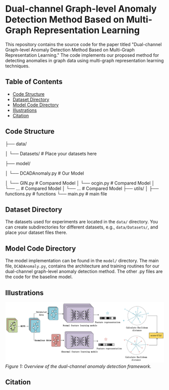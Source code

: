 # Dual-channel Graph-level Anomaly Detection Method Based on Multi-Graph Representation Learning

This repository contains the source code for the paper titled "Dual-channel Graph-level Anomaly Detection Method Based on Multi-Graph Representation Learning." The code implements our proposed method for detecting anomalies in graph data using multi-graph representation learning techniques.

## Table of Contents
- [Code Structure](#code-structure)
- [Dataset Directory](#dataset-directory)
- [Model Code Directory](#model-code-directory)
- [Illustrations](#illustrations)
- [Citation](#citation)

## Code Structure

├── data/

│ └── Datasets/ # Place your datasets here

├── model/

│ └── DCADAnomaly.py # Our Model

│ └── GIN.py # Compared Model 
│ └── ocgin.py # Compared Model 
│ └── ... # Compared Model 
│ └── ... # Compared Model 
├── utils/
│ ├── functions.py # functions
└── main.py #  main file


## Dataset Directory

The datasets used for experiments are located in the `data/` directory. You can create subdirectories for different datasets, e.g., `data/Datasets/`, and place your dataset files there.

## Model Code Directory

The model implementation can be found in the `model/` directory. The main file, `DCADAnomaly.py`, contains the architecture and training routines for our dual-channel graph-level anomaly detection method. The other .py files are the code for the baseline model.


## Illustrations

![Anomaly Detection Framework](dacd.png)  
*Figure 1: Overview of the dual-channel anomaly detection framework.*

## Citation


